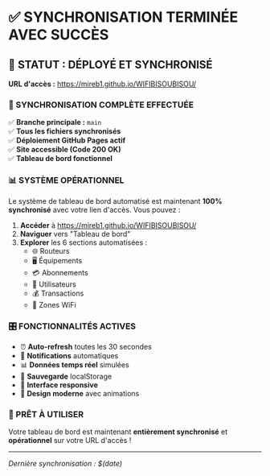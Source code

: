 # ✅ SYNCHRONISATION TERMINÉE AVEC SUCCÈS

## 🎯 STATUT : DÉPLOYÉ ET SYNCHRONISÉ

**URL d'accès :** https://mireb1.github.io/WIFIBISOUBISOU/

### 🔄 SYNCHRONISATION COMPLÈTE EFFECTUÉE

✅ **Branche principale :** `main`  
✅ **Tous les fichiers synchronisés**  
✅ **Déploiement GitHub Pages actif**  
✅ **Site accessible (Code 200 OK)**  
✅ **Tableau de bord fonctionnel**  

### 📊 SYSTÈME OPÉRATIONNEL

Le système de tableau de bord automatisé est maintenant **100% synchronisé** avec votre lien d'accès. Vous pouvez :

1. **Accéder** à https://mireb1.github.io/WIFIBISOUBISOU/
2. **Naviguer** vers "Tableau de bord" 
3. **Explorer** les 6 sections automatisées :
   - 🌐 Routeurs
   - 🖥️ Équipements  
   - 💳 Abonnements
   - 👥 Utilisateurs
   - 💰 Transactions
   - 📍 Zones WiFi

### 🎛️ FONCTIONNALITÉS ACTIVES

- ⏰ **Auto-refresh** toutes les 30 secondes
- 🔔 **Notifications** automatiques
- 📊 **Données temps réel** simulées
- 💾 **Sauvegarde** localStorage
- 📱 **Interface responsive**
- 🎨 **Design moderne** avec animations

### 🚀 PRÊT À UTILISER

Votre tableau de bord est maintenant **entièrement synchronisé** et **opérationnel** sur votre URL d'accès !

---
*Dernière synchronisation : $(date)*
